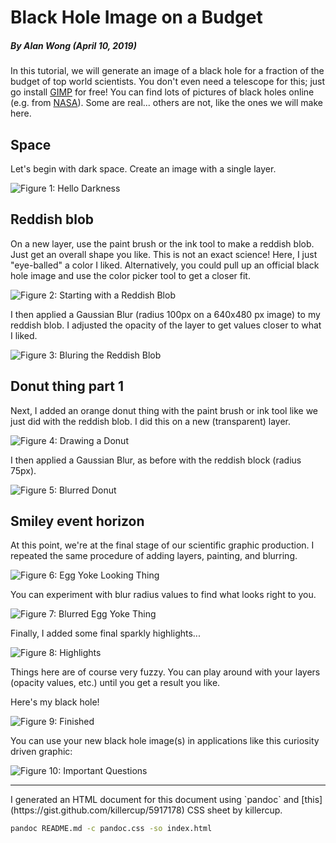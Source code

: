 # Black Hole Image on a Budget

##### By Alan Wong (April 10, 2019)

In this tutorial, we will generate an image of a black hole for a fraction of
the budget of top world scientists. You don't even need a telescope for this;
just go install [GIMP](https://www.gimp.org/) for free! You can find lots of
pictures of black holes online (e.g. from
[NASA](https://www.jpl.nasa.gov/news/news.php?feature=7372)). Some are real...
others are not, like the ones we will make here.

## Space

Let's begin with dark space. Create an image with a single layer.

![Figure 1: Hello Darkness](images/img_01.png)

## Reddish blob

On a new layer, use the paint brush or the ink tool to make a reddish blob. 
Just get an overall shape you like. This is not an exact science! Here, I just
"eye-balled" a color I liked. Alternatively, you could pull up an official black
hole image and use the color picker tool to get a closer fit.

![Figure 2: Starting with a Reddish Blob](images/img_02.png)

I then applied a Gaussian Blur (radius 100px on a 640x480 px image) to my
reddish blob. I adjusted the opacity of the layer to get values closer to what I
liked.

![Figure 3: Bluring the Reddish Blob](images/img_03.png)

## Donut thing part 1

Next, I added an orange donut thing with the paint brush or ink tool like we
just did with the reddish blob. I did this on a new (transparent) layer.

![Figure 4: Drawing a Donut](images/img_04.png)

I then applied a Gaussian Blur, as before with the reddish block (radius 75px).

![Figure 5: Blurred Donut](images/img_05.png)

## Smiley event horizon

At this point, we're at the final stage of our scientific graphic production. I
repeated the same procedure of adding layers, painting, and blurring.

![Figure 6: Egg Yoke Looking Thing](images/img_06.png)

You can experiment with blur radius values to find what looks right to you.

![Figure 7: Blurred Egg Yoke Thing](images/img_07.png)

Finally, I added some final sparkly highlights...

![Figure 8: Highlights](images/img_08.png)

Things here are of course very fuzzy. You can play around with your layers (opacity values, etc.) until you get a result you like.

Here's my black hole!

![Figure 9: Finished](images/img_09.png)

You can use your new black hole image(s) in applications like this curiosity
driven graphic: 

![Figure 10: Important Questions](images/img_10.png)

<hr>
I generated an HTML document for this document using `pandoc` and
[this](https://gist.github.com/killercup/5917178) CSS sheet by killercup.

```bash
pandoc README.md -c pandoc.css -so index.html
```
